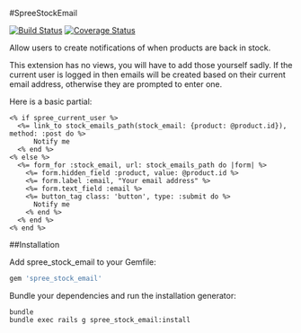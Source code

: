 #SpreeStockEmail

[![Build Status](https://api.travis-ci.org/tiagoamaro/spree_stock_email.png?branch=2-2-stable-product)](https://travis-ci.org/tiagoamaro/spree_stock_email)
[![Coverage Status](https://coveralls.io/repos/tiagoamaro/spree_stock_email/badge.png?branch=2-2-stable-product)](https://coveralls.io/r/tiagoamaro/spree_stock_email?branch=2-1-stable)

Allow users to create notifications of when products are back in stock.

This extension has no views, you will have to add those yourself sadly. If the current user is logged in then emails will be created based on their current email address, otherwise they are prompted to enter one.

Here is a basic partial:

```erb
<% if spree_current_user %>
  <%= link_to stock_emails_path(stock_email: {product: @product.id}), method: :post do %>
      Notify me
  <% end %>
<% else %>
  <%= form_for :stock_email, url: stock_emails_path do |form| %>
    <%= form.hidden_field :product, value: @product.id %>
    <%= form.label :email, "Your email address" %>
    <%= form.text_field :email %>
    <%= button_tag class: 'button', type: :submit do %>
      Notify me
    <% end %>
  <% end %>
<% end %>
```

##Installation

Add spree_stock_email to your Gemfile:

```ruby
gem 'spree_stock_email'
```

Bundle your dependencies and run the installation generator:

```shell
bundle
bundle exec rails g spree_stock_email:install
```
